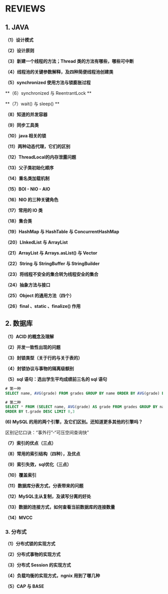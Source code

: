 # REVIEWS

## 1. JAVA

**（1）设计模式**

**（2）设计原则**

**（3）新建一个线程的方法；Thread 类的方法有哪些，哪些可中断**

**（4）线程池的关键参数解释，及四种简便线程池创建类**

**（5）synchronized 使用方法与锁膨胀过程**

**（6）synchronized 与 ReentrantLock **

**（7）wait() 与 sleep() **

**（8）知道的并发容器**

**（9）同步工具类**

**（10）java 相关的锁**

**（11）两种动态代理，它们的区别**

**（12）ThreadLocal的内存泄露问题**

**（13）父子类初始化顺序**

**（14）重名类加载机制**

**（15）BOI - NIO - AIO**

**（16）NIO 的三种关键角色**

**（17）常用的 IO 类**

**（18）集合类**

**（19）HashMap 与 HashTable 与 ConcurrentHashMap**

**（20）LInkedList 与 ArrayList**

**（21）ArrayList 与 Arrays.asList() 与 Vector**

**（22）String 与 StringBuffer 与 StringBuilder**

**（23）将线程不安全的集合转为线程安全的集合**

**（24）抽象方法与接口**

**（25）Object 的通用方法（四个）**

**（26）final 、static 、finalize() 作用**

## 2. 数据库

**（1）ACID 的概念及理解**

**（2）并发一致性出现的问题**

**（3）封锁类型（关于行的与关于表的）**

**（4）封锁协议与事物的隔离级额别**

**（5）sql 语句：选出学生平均成绩前三名的 sql 语句**

```sql
# 第一种
SELECT name, AVG(grade) FROM grades GROUP BY name ORDER BY AVG(grade) DESC LIMIT 0,3

# 第二种
SELECT * FROM (SELECT name, AVG(grade) AS grade FROM grades GROUP BY name) AS t 
ORDER BY t.grade DESC LIMIT 0,3
```

**(6) MySQL 的用的两个引擎，及它们区别。还知道更多其他的引擎吗？**

区别记忆口诀：“事外行”-“可压空间查询快” 

**（7）索引的优点（三点）**

**（8）常用的索引结构（四种），及优点**

**（9）索引失效，sql优化（三点）**

**（10）覆盖索引**

**（11）数据库分表方式，分表带来的问题**

**（12）MySQL主从复制，及读写分离的好处**

**（13）数据的连接方式，如何查看当前数据库的连接数量**

**（14）MVCC**

### 3. 分布式

**（1）分布式锁的实现方式**

**（2）分布式事物的实现方式**

**（3）分布式 Session 的实现方式**

**（4）负载均衡的实现方式，ngnix 用到了哪几种**

**（5）CAP 与 BASE**